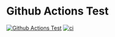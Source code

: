 # Github Actions Test

<a href="https://github.com/mss-swp/github-actions-test"><img alt="Github Actions Test" src="https://img.shields.io/badge/github_actions-test-green"></a>
<a href="https://github.com/mss-swp/github-actions-test/actions/workflows/build.yaml"><img src="https://github.com/mss-swp/github-actions-test/actions/workflows/build.yaml/badge.svg" alt="ci"></a>
